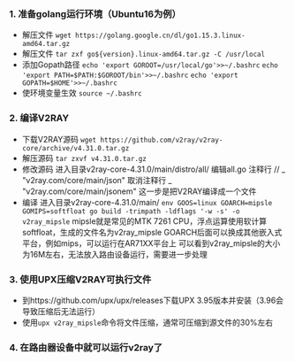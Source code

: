### 1. 准备golang运行环境（Ubuntu16为例）

-  解压文件
`wget https://golang.google.cn/dl/go1.15.3.linux-amd64.tar.gz`
- 解压文件
`tar zxf go${version}.linux-amd64.tar.gz -C /usr/local`
- 添加Gopath路径
`echo 'export GOROOT=/usr/local/go'>>~/.bashrc`
`echo 'export PATH=$PATH:$GOROOT/bin'>>~/.bashrc`
`echo 'export GOPATH=$HOME'>>~/.bashrc`
- 使环境变量生效
`source ~/.bashrc`

### 2. 编译V2RAY

- 下载V2RAY源码
`wget https://github.com/v2ray/v2ray-core/archive/v4.31.0.tar.gz`
- 解压源码
`tar zxvf v4.31.0.tar.gz`
- 修改源码
进入目录v2ray-core-4.31.0/main/distro/all/
编辑all.go
注释行 // _ "v2ray.com/core/main/json"
取消注释行 _ "v2ray.com/core/main/jsonem"
这一步是把V2RAY编译成一个文件
- 编译
进入目录v2ray-core-4.31.0/main/
`env GOOS=linux GOARCH=mipsle GOMIPS=softfloat go build -trimpath -ldflags '-w -s' -o v2ray_mipsle`
mipsle就是常见的MTK 7261 CPU，浮点运算使用软计算softfloat，生成的文件名为v2ray_mipsle
GOARCH后面可以换成其他嵌入式平台，例如mips，可以运行在AR71XX平台上
可以看到v2ray_mipsle的大小为16M左右，无法放入路由设备运行，需要进一步处理

### 3. 使用UPX压缩V2RAY可执行文件

- 到https://github.com/upx/upx/releases下载UPX 3.95版本并安装（3.96会导致压缩后无法运行）
- 使用`upx v2ray_mipsle`命令将文件压缩，通常可压缩到源文件的30%左右

### 4. 在路由器设备中就可以运行v2ray了
